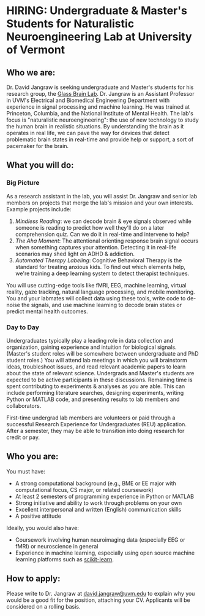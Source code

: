 # HIRING: Undergraduate & Master's Students for Naturalistic Neuroengineering Lab at University of Vermont

## Who we are:

Dr. David Jangraw is seeking undergraduate and Master's students for his research group, the [Glass Brain Lab](https://www.uvm.edu/~brainlab/).
Dr. Jangraw is an Assistant Professor in UVM's Electrical and Biomedical Engineering Department with experience in signal processing and machine learning.
He was trained at Princeton, Columbia, and the National Institute of Mental Health.
The lab's focus is "naturalistic neuroengineering": the use of new technology to study the human brain in realistic situations.
By understanding the brain as it operates in real life, we can pave the way for devices that detect problematic brain states in real-time and provide help or support, a sort of pacemaker for the brain.

## What you will do:

### Big Picture
As a research assistant in the lab, you will assist Dr. Jangraw and senior lab members on projects that merge the lab's mission and your own interests. Example projects include:
1. *Mindless Reading*: we can decode brain & eye signals observed while someone is reading to predict how well they'll do on a later comprehension quiz. Can we do it in real-time and intervene to help?
2. *The Aha Moment*: The attentional orienting response brain signal occurs when something captures your attention. Detecting it in real-life scenarios may shed light on ADHD & addiction.
3. *Automated Therapy Labeling*: Cognitive Behavioral Therapy is the standard for treating anxious kids. To find out which elements help, we're training a deep learning system to detect therapist techniques.

You will use cutting-edge tools like fMRI, EEG, machine learning, virtual reality, gaze tracking, natural language processing, and mobile monitoring.
You and your labmates will collect data using these tools, write code to de-noise the signals, and use machine learning to decode brain states or predict mental health outcomes.

### Day to Day
Undergraduates typically play a leading role in data collection and organization, gaining experience and intuition for biological signals.
(Master's student roles will be somewhere between undergraduate and PhD student roles.)
You will attend lab meetings in which you will brainstorm ideas, troubleshoot issues, and read relevant academic papers to learn about the state of relevant science.
Undergrads and Master's students are expected to be active participants in these discussions.
Remaining time is spent contributing to experiments & analyses as you are able.
This can include performing literature searches, designing experiments, writing Python or MATLAB code, and presenting results to lab members and collaborators.

First-time undergrad lab members are volunteers or paid through a successful Research Experience for Undergraduates (REU) application. After a semester, they may be able to transition into doing research for credit or pay.

## Who you are:

You must have:
- A strong computational background (e.g., BME or EE major with computational focus, CS major, or related coursework)
- At least 2 semesters of programming experience in Python or MATLAB
- Strong initiative and ability to work through problems on your own
- Excellent interpersonal and written (English) communication skills
- A positive attitude

Ideally, you would also have:
- Coursework involving human neuroimaging data (especially EEG or fMRI) or neuroscience in general
- Experience in machine learning, especially using open source machine learning platforms such as [scikit-learn](https://scikit-learn.org/).

## How to apply:

Please write to Dr. Jangraw at david.jangraw@uvm.edu to explain why you would be a good fit for the position, attaching your CV.
Applicants will be considered on a rolling basis.

